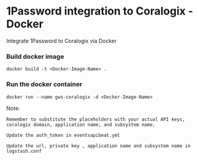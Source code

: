 # 1Password integration to Coralogix - Docker
Integrate 1Password to Coralogix via Docker

### Build docker image

```
docker build -t <Docker-Image-Name> .
```


### Run the docker container

```
docker run --name gws-coralogix -d <Docker-Image-Name>
```

Note: 
       
	Remember to substitute the placeholders with your actual API keys, coralogix domain, application name, and subsystem name.

	Update the auth_token in eventsapibeat.yml
	
	Update the url, private key , application name and subsystem name in logstash.conf
      


